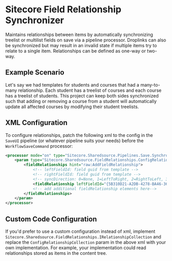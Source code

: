 # Sitecore Field Relationship Synchronizer
Maintains relationships between items by automatically synchronizing treelist or multilist fields on save via a pipeline processor. Droplinks can also be synchronized but may result in an invalid state if multiple items try to relate to a single item. Relationships can be defined as one-way or two-way.

Example Scenario
--------------
Let's say we had templates for students and courses that had a many-to-many relationship. Each student has a treelist of courses and each course has a treelist of students. This project can keep both sides synchronized such that adding or removing a course from a student will automatically update all affected courses by modifying their student treelists.

XML Configuration
--------------
To configure relationships, patch the following xml to the config in the `SaveUI` pipeline (or whatever pipeline suits your needs) before the `WorkflowSaveCommand` processor:

```XML
<processor mode="on" type="Sitecore.Sharedsource.Pipelines.Save.SynchronizeFieldRelationships, FieldRelationshipSynchronizer">
    <param type="Sitecore.Sharedsource.FieldRelationships.ConfigRelationshipCollection, FieldRelationshipSynchronizer">
        <fieldRelationships hint="raw:AddFieldRelationship">
            <!-- leftFieldId: field guid from template -->
            <!-- rightFieldId: field guid from template -->
            <!-- syncDirection: 0=None, 1=LeftToRight, 2=RightToLeft, 3=Both -->
            <fieldRelationship leftFieldId="{5B310D21-A2DB-4278-BA46-36AFA17D47CF}" rightFieldId="{B41C5FDC-010D-4D0E-9694-F888CBAEA5E5}" syncDirection="3"/>
            <!-- add additional fieldRelationship elements here-->
        </fieldRelationships>
    </param>
</processor>
```

Custom Code Configuration
--------------
If you'd prefer to use a custom configuration instead of xml, implement `Sitecore.Sharedsource.FieldRelationships.IRelationshipCollection` and replace the `ConfigRelationshipCollection` param in the above xml with your own implementation. For example, your implementation could read relationships stored as items in the content tree.
